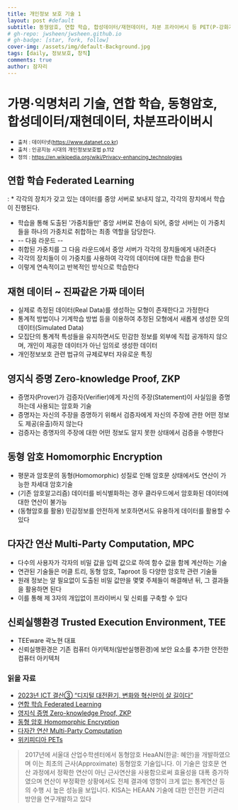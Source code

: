 ```yaml
---
title: 개인정보 보호 기술 1
layout: post #default
subtitle: 동형암호, 연합 학습, 합성데이터/재현데이터, 차분 프라이버시 등 PET(P-강화기술)
# gh-repo: jwsheen/jwsheen.github.io
# gh-badge: [star, fork, follow]
cover-img: /assets/img/default-Background.jpg
tags: [daily, 정보보호, 창직]
comments: true
author: 잠자리
---
```


# 가명·익명처리 기술, 연합 학습, 동형암호, 합성데이터/재현데이터, 차분프라이버시
- <small>출처 : 데이터넷(https://www.datanet.co.kr) </small>
- <small>출처 : 인공지능 시대의 개인정보보호법 p.112 </small>
- <small>정의 : https://en.wikipedia.org/wiki/Privacy-enhancing_technologies </small>

## 연합 학습 Federated Learning
: * 각각의 장치가 갖고 있는 데이터를 중앙 서버로 보내지 않고, 각각의 장치에서 학습이 진행된다. 
* 학습을 통해 도출된 '가중치들만' 중앙 서버로 전송이 되어, 중앙 서버는 이 가중치들을 하나의 가중치로 취합하는 최종 역할을 담당한다.
* -- 다음 라운드 --
* 취합된 가중치를 그 다음 라운드에서 중앙 서버가 각각의 장치들에게 내려준다
* 각각의 장치들이 이 가중치를 사용하여 각각의 데이터에 대한 학습을 한다
* 이렇게 연속적이고 반복적인 방식으로 학습한다

## 재현 데이터 ~ 진짜같은 가짜 데이터
* 실제로 측정된 데이터(Real Data)를 생성하는 모형이 존재한다고 가정한다
* 통계적 방법이나 기계학습 방법 등을 이용하여 추정된 모형에서 새롭게 생성한 모의데이터(Simulated Data) 
* 모집단의 통계적 특성들을 유지하면서도 민감한 정보를 외부에 직접 공개하지 않으며, 개인이 제공한
데이터가 아닌 임의로 생성한 데이터
* 개인정보보호 관련 법규의 규제로부터 자유로운 특징

## 영지식 증명 Zero-knowledge Proof, ZKP
* 증명자(Prover)가 검증자(Verifier)에게 자신의 주장(Statement)이 사실임을 증명하는데 사용되는 암호화 기술
* 증명자는 자신의 주장을 증명하기 위해서 검증자에게 자신의 주장에 관한 어떤 정보도 제공(유출)하지 않는다
* 검증자는 증명자의 주장에 대한 어떤 정보도 알지 못한 상태에서 검증을 수행한다

## 동형 암호 Homomorphic Encryption
* 평문과 암호문의 동형(Homomorphic) 성질로 인해 암호문 상태에서도 연산이 가능한 차세대 암호기술 
* (기존 암호알고리즘) 데이터를 비식별화하는 경우 클라우드에서 암호화된 데이터에 대한 연산이 불가능
* (동형암호를 활용) 민감정보를 안전하게 보호하면서도 유용하게 데이터를 활용할 수 있다

## 다자간 연산 Multi-Party Computation, MPC
* 다수의 사용자가 각자의 비밀 값을 입력 값으로 하여 함수 값을 함께 계산하는 기술
* 연관된 기술들은 머클 트리, 동형 암호, Taproot 등 다양한 암호학 관련 기술들
* 원래 정보는 알 필요없이 도출된 비밀 값만을 몇몇 주체들이 해결해낸 뒤, 그 결과들을 활용하면 된다
* 이를 통해 제 3자의 개입없이 프라이버시 및 신뢰를 구축할 수 있다

## 신뢰실행환경 Trusted Execution Environment, TEE
* TEEware 곽노현 대표
* 신뢰실행환경은 기존 컴퓨터 아키텍처(일반실행환경)에 보안 요소를 추가한 안전한 컴퓨터 아키텍처

### 읽을 자료
* [2023년 ICT 결산③ “디지털 대전환기, 변화와 혁신만이 살 길이다”](https://www.datanet.co.kr/news/articleView.html?idxno=189537)
* [연합 학습 Federated Learning](https://hyungbinklm.tistory.com/5)
* [영지식 증명 Zero-knowledge Proof, ZKP](https://www.42dot.ai/blog/170)
* [동형 암호 Homomorphic Encryption](https://seed.kisa.or.kr/kisa/ngc/pec.do)
* [다자간 연산 Multi-Party Computation](https://cobak.co.kr/community/9/post/173542)
* [위키피디아 PETs](https://en.wikipedia.org/wiki/Privacy-enhancing_technologies)

> 2017년에 서울대 산업수학센터에서 동형암호 HeaAN(한글: 혜안)을 개발하였으며 이는 최초의 근사(Approximate) 동형암호 기술입니다. 이 기술은 암호문 연산 과정에서 정확한 연산이 아닌 근사연산을 사용함으로써 효율성을 대폭 증가하였으며 연산이 부정확한 상황에서도 전체 결과에 영향이 크게 없는 통계연산 등의 수행 시 높은 성능을 보입니다. KISA는 HEAAN 기술에 대한 안전한 키관리 방안을 연구개발하고 있다